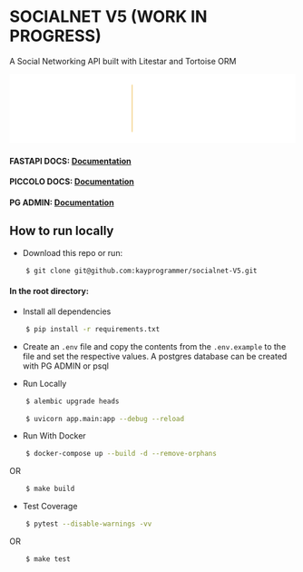 # SOCIALNET V5 (WORK IN PROGRESS)
A Social Networking API built with Litestar and Tortoise ORM


![alt text](https://github.com/kayprogrammer/socialnet-v5/blob/main/display/litestar.svg?raw=true)


#### FASTAPI DOCS: [Documentation](https://fastapi.tiangolo.com/)
#### PICCOLO DOCS: [Documentation](https://piccolo-orm.readthedocs.io/) 
#### PG ADMIN: [Documentation](https://pgadmin.org) 


## How to run locally

* Download this repo or run: 
```bash
    $ git clone git@github.com:kayprogrammer/socialnet-V5.git
```

#### In the root directory:
- Install all dependencies
```bash
    $ pip install -r requirements.txt
```
- Create an `.env` file and copy the contents from the `.env.example` to the file and set the respective values. A postgres database can be created with PG ADMIN or psql

- Run Locally
```bash
    $ alembic upgrade heads 
```
```bash
    $ uvicorn app.main:app --debug --reload
```

- Run With Docker
```bash
    $ docker-compose up --build -d --remove-orphans
```
OR
```bash
    $ make build
```

- Test Coverage
```bash
    $ pytest --disable-warnings -vv
```
OR
```bash
    $ make test
```

<!-- ![alt text](https://github.com/kayprogrammer/socialnet-V5/blob/main/display/disp1.png?raw=true)
![alt text](https://github.com/kayprogrammer/socialnet-V5/blob/main/display/disp2.png?raw=true)
![alt text](https://github.com/kayprogrammer/socialnet-V5/blob/main/display/disp3.png?raw=true)
![alt text](https://github.com/kayprogrammer/socialnet-V5/blob/main/display/disp4.png?raw=true)
![alt text](https://github.com/kayprogrammer/socialnet-V5/blob/main/display/disp5.png?raw=true)
![alt text](https://github.com/kayprogrammer/socialnet-V5/blob/main/display/disp6.png?raw=true)
![alt text](https://github.com/kayprogrammer/socialnet-V5/blob/main/display/disp7.png?raw=true)
![alt text](https://github.com/kayprogrammer/socialnet-V5/blob/main/display/disp8.png?raw=true)
![alt text](https://github.com/kayprogrammer/socialnet-V5/blob/main/display/disp9.png?raw=true)
![alt text](https://github.com/kayprogrammer/socialnet-V5/blob/main/display/disp10.png?raw=true)

![alt text](https://github.com/kayprogrammer/socialnet-V5/blob/main/display/admin.png?raw=true) -->
